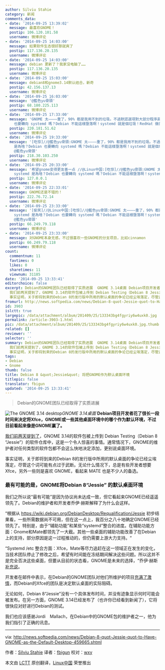 ```yaml
---
author: Silviu Stahie
category: 新闻
comments_data:
- date: '2014-09-25 13:39:02'
  message: 最喜欢GNOME！
  postip: 106.120.101.58
  username: 微博评论
- date: '2014-09-25 14:03:00'
  message: 如果软件生态很好那就爽了
  postip: 117.136.20.135
  username: 微博评论
- date: '2014-09-25 14:03:00'
  message: debian 更新了？我家没电脑了……
  postip: 117.136.20.135
  username: 微博评论
- date: '2014-09-25 15:03:00'
  message: debian8和gnome3.14默认结合，新奇
  postip: 42.156.137.13
  username: 微博评论
- date: '2014-09-25 16:03:00'
  message: '@藍色yu骨頭'
  postip: 68.180.225.113
  username: 微博评论
- date: '2014-09-25 17:33:00'
  message: 'GNOME 太————重了，90% 都是我用不到的垃圾。不過默認選項對大部分程序員沒什麼意義吧。裡面提到 systemd 是為啥？Debian
    也要轉向 systemd 嗎？Debian 不能這樣墮落啊！systemd 就是個垃圾！RedHat 做的東西大部分都是垃圾！//@单弘昊: @藍色yu骨頭'
  postip: 220.181.51.62
  username: 微博评论
- date: '2014-09-25 19:33:00'
  message: '[吃惊]//@藍色yu骨頭:GNOME 太————重了，90% 都是我用不到的垃圾。不過默認選項對大部分程序員沒什麼意義吧。裡面提到 systemd
    是為啥？Debian 也要轉向 systemd 嗎？Debian 不能這樣墮落啊！systemd 就是個垃圾！RedHat 做的東西大部分都是垃圾！//@单弘昊:
    @藍色yu骨頭'
  postip: 218.30.103.250
  username: 微博评论
- date: '2014-09-25 20:33:00'
  message: '希望gnome变得更友善一点 //@Linux中国:[吃惊]//@藍色yu骨頭:GNOME 太————重了，90% 都是我用不到的垃圾。不過默認選項對大部分程序員沒什麼意義吧。裡面提到
    systemd 是為啥？Debian 也要轉向 systemd 嗎？Debian 不能這樣墮落啊！systemd 就是個垃圾！RedHat 做的東西大部分都是垃圾！//@单弘昊:'
  postip: 127.0.0.1
  username: 微博评论
- date: '2014-09-25 22:33:01'
  message: GNOME还是不错的！
  postip: 222.76.72.14
  username: 微博评论
- date: '2014-09-25 23:33:00'
  message: '[偷笑]//@Linux中国:[吃惊]//@藍色yu骨頭:GNOME 太————重了，90% 都是我用不到的垃圾。不過默認選項對大部分程序員沒什麼意義吧。裡面提到
    systemd 是為啥？Debian 也要轉向 systemd 嗎？Debian 不能這樣墮落啊！systemd 就是個垃圾！RedHat 做的東西大部分都是垃圾！//@单弘昊:
    @藍色yu骨頭'
  postip: 66.249.79.118
  username: 微博评论
- date: '2014-09-25 23:33:00'
  message: 对GNOME本身无感，不过很喜欢一些GNOME的分支项目，比如cinnamon
  postip: 66.249.79.118
  username: 微博评论
count:
  commentnum: 11
  favtimes: 0
  likes: 0
  sharetimes: 11
  viewnum: 31185
date: '2014-09-25 13:33:41'
editorchoice: false
excerpt: Debian的GNOME团队已经取得了实质进展  GNOME 3.14桌面 Debian项目开发者花了很长一段时间来决定将Xfce，GNOME或一些其他桌面环境中的哪个作为默认环境，不过目前看起来像是GNOME赢了。
  我们前两天提到了，GNOME 3.14的软件包被上传到 Debian Testing（Debian 8 Jessie）的软件仓库中，这是一个令人惊喜的事情。通常情况下，GNOME的维护者对任何类型的软件包都不会这么快地决定添加，更别说桌面环境。
  事实证明，关于即将到来的Debian 8的发行版中所用的默认桌面的争论已经尘埃落定，尽管这个词可能有点过于武断。无论什么情况下，总是有
fromurl: http://news.softpedia.com/news/Debian-8-quot-Jessie-quot-to-Have-GNOME-as-the-Default-Desktop-459665.shtml
id: 3903
islctt: true
largepic: /data/attachment/album/201409/25/133343bg4fgyriy6w4uxk0.jpg
permalink: /article-3903-1.html
pic: /data/attachment/album/201409/25/133343bg4fgyriy6w4uxk0.jpg.thumb.jpg
related: []
reviewer: ''
selector: ''
summary: Debian的GNOME团队已经取得了实质进展  GNOME 3.14桌面 Debian项目开发者花了很长一段时间来决定将Xfce，GNOME或一些其他桌面环境中的哪个作为默认环境，不过目前看起来像是GNOME赢了。
  我们前两天提到了，GNOME 3.14的软件包被上传到 Debian Testing（Debian 8 Jessie）的软件仓库中，这是一个令人惊喜的事情。通常情况下，GNOME的维护者对任何类型的软件包都不会这么快地决定添加，更别说桌面环境。
  事实证明，关于即将到来的Debian 8的发行版中所用的默认桌面的争论已经尘埃落定，尽管这个词可能有点过于武断。无论什么情况下，总是有
tags:
- Debian
- Gnome
thumb: false
title: Debian 8 &quot;Jessie&quot; 将把GNOME作为默认桌面环境
titlepic: false
translator: fbigun
updated: '2014-09-25 13:33:41'
---
```



> 
> Debian的GNOME团队已经取得了实质进展
> 
> 
> 


![The GNOME 3.14 desktop](/data/attachment/album/201409/25/133343bg4fgyriy6w4uxk0.jpg)*GNOME 3.14桌面*
**Debian项目开发者花了很长一段时间来决定将Xfce，GNOME或一些其他桌面环境中的哪个作为默认环境，不过目前看起来像是GNOME赢了。**


[我们前两天提到了](http://news.softpedia.com/news/Debian-8-quot-Jessie-quot-to-Get-GNOME-3-14-459470.shtml)，GNOME 3.14的软件包被上传到 Debian Testing（Debian 8 “Jessie”）的软件仓库中，这是一个令人惊喜的事情。通常情况下，GNOME的维护者对任何类型的软件包都不会这么快地决定添加，更别说桌面环境。


事实证明，关于即将到来的Debian 8的发行版中所用的默认桌面的争论已经尘埃落定，尽管这个词可能有点过于武断。无论什么情况下，总是有些开发者想要Xfce，另外一些则是喜欢 GNOME，看起来 MATE 也是不少人的备选。


### 最有可能的是，GNOME将Debian 8“Jessie” 的默认桌面环境


我们之所以说“最有可能”是因为协议尚未达成一致，但它看起来GNOME已经遥遥领先了。Debian的维护者和开发者乔伊·赫斯解释了为什么会这样。


“根据从 <https://wiki.debian.org/DebianDesktop/Requalification/Jessie> 初步结果看，一些所需数据尚不可用，但在这一点上，我百分之八十地确定GNOME已经领先了。特别是，由于“辅助功能”和某些“systemd”整合的进度。在辅助功能方面：Gnome和Mate都领先了一大截。其他一些桌面的辅助功能改善了在Debian上的支持，部分原因是这一过程推动的，但仍需要上游大力支持。“


“Systemd /etc 整合方面：Xfce，Mate等尽力追赶在这一领域正在发生的变化，当技术团队停止了修改之后，希望有时间能在冻结期间解决这些问题。所以这并不是完全否决这些桌面，但要从目前的状态看，GNOME是未来的选择，“乔伊·赫斯[补充说](http://anonscm.debian.org/cgit/tasksel/tasksel.git/commit/?id=dce99f5f8d84e4c885e6beb4cc1bb5bb1d9ee6d7)。


开发者在邮件中表示，在Debian的GNOME团队对他们所维护的项目[充满了激情](http://news.softpedia.com/news/Debian-Maintainer-Says-that-Xfce-on-Debian-Will-Not-Meet-Quality-Standards-GNOME-Is-Needed-454962.shtml)，而Debian的Xfce的团队是决定默认桌面的实际阻碍。


无论如何，Debian 8“Jessie”没有一个具体发布时间，并没有迹象显示何时可能会被发布。在另一方面，GNOME 3.14已经发布了（也许你已经看到新闻了），它将很快应对好进行Debian的测试。


我们也应该感谢Jordi　Mallach，在Debian中的GNOME包的维护者之一，他为我们指引了正确的讯息。




---


via: <http://news.softpedia.com/news/Debian-8-quot-Jessie-quot-to-Have-GNOME-as-the-Default-Desktop-459665.shtml>


作者：[Silviu Stahie](http://news.softpedia.com/editors/browse/silviu-stahie) 译者：[fbigun](https://github.com/fbigun) 校对：[wxy](https://github.com/wxy)


本文由 [LCTT](https://github.com/LCTT/TranslateProject) 原创翻译，[Linux中国](http://linux.cn/) 荣誉推出